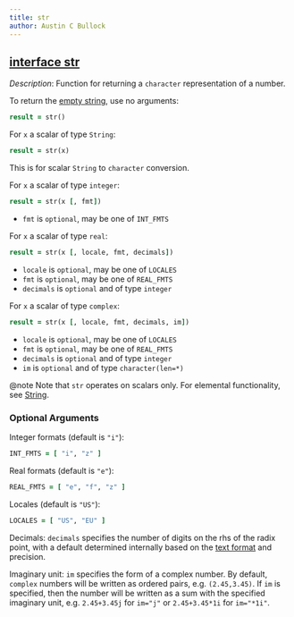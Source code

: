 ```yaml
---
title: str
author: Austin C Bullock
---
```


## [interface str](../../interface/str.html)

*Description*: Function for returning a `character` representation of a
number.

To return the
[empty string](../../module/io_fortran_lib.html#variable-empty_str),
use no arguments:

```fortran
result = str()
```

For `x` a scalar of type `String`:

```fortran
result = str(x)
```

This is for scalar `String` to `character` conversion.

For `x` a scalar of type `integer`:

```fortran
result = str(x [, fmt])
```

* `fmt` is `optional`, may be one of `INT_FMTS`

For `x` a scalar of type `real`:

```fortran
result = str(x [, locale, fmt, decimals])
```

* `locale` is `optional`, may be one of `LOCALES`
* `fmt` is `optional`, may be one of `REAL_FMTS`
* `decimals` is `optional` and of type `integer`

For `x` a scalar of type `complex`:

```fortran
result = str(x [, locale, fmt, decimals, im])
```

* `locale` is `optional`, may be one of `LOCALES`
* `fmt` is `optional`, may be one of `REAL_FMTS`
* `decimals` is `optional` and of type `integer`
* `im` is `optional` and of type `character(len=*)`

@note Note that `str` operates on scalars only. For elemental
functionality, see [String](String.html).

### Optional Arguments

Integer formats (default is `"i"`):

```fortran
INT_FMTS = [ "i", "z" ]
```

Real formats (default is `"e"`):

```fortran
REAL_FMTS = [ "e", "f", "z" ]
```

Locales (default is `"US"`):

```fortran
LOCALES = [ "US", "EU" ]
```

Decimals: `decimals` specifies the number of digits on the rhs of the
radix point, with a default determined internally based on the
[text format](../UserInfo/text-fmts.html) and precision.

Imaginary unit: `im` specifies the form of a complex number. By
default, `complex` numbers will be written as ordered pairs, e.g.
`(2.45,3.45)`. If `im` is specified, then the number will be written as
a sum with the specified imaginary unit, e.g. `2.45+3.45j` for `im="j"`
or `2.45+3.45*1i` for `im="*1i"`.
